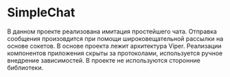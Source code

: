 # SimpleChat
В данном проекте реализована имитация простейшего чата. Отправка сообщения произовдится при помощи широковещательной рассылки
на основе сокетов. В основе проекта лежит архитектура Viper. Реализации компонентов приложения скрыты за протоколами, используется
ручное внедрение зависимостей. В проекте не используются сторонние библиотеки.
